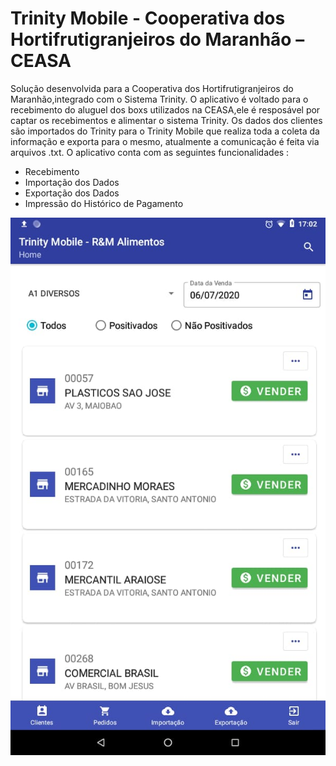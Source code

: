 # Trinity Mobile - Cooperativa dos Hortifrutigranjeiros do Maranhão – CEASA
Solução desenvolvida para a  Cooperativa dos Hortifrutigranjeiros do Maranhão,integrado com o Sistema Trinity.
O aplicativo é voltado para o recebimento do aluguel dos boxs utilizados na CEASA,ele é resposável por captar os recebimentos e alimentar o sistema Trinity.
Os dados dos clientes são importados do Trinity para o Trinity Mobile que realiza toda a coleta da informação  e exporta para o mesmo, atualmente a comunicação é feita via arquivos .txt.
O aplicativo conta com as seguintes funcionalidades :

- Recebimento 
- Importação dos Dados
- Exportação dos Dados
- Impressão do Histórico de Pagamento


![](app/imagens/home.jpeg)

